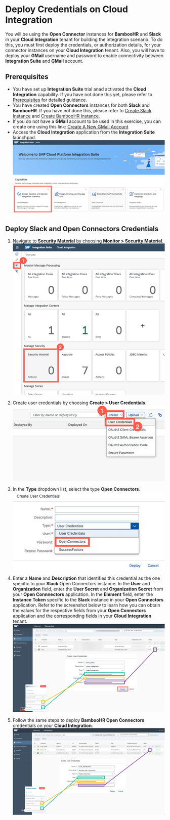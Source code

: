 # Deploy Credentials on Cloud Integration

You will be using the **Open Connector** instances for **BambooHR** and **Slack** in your **Cloud Integration** tenant for building the integration scenario. To do this, you must first deploy the credentials, or authorization details, for your connector instances on your **Cloud Integration** tenant. Also, you will have to deploy your **GMail** username and password to enable connectivity between **Integration Suite** and **GMail** account. 

## Prerequisites 

- You have set up **Integration Suite** trial anad activated the **Cloud Integration** capability. If you have not done this yet, please refer to [Prerequisites](/exercises/Prerequisites/Prerequisites_for_DEV165.md) for detailed guidance.
- You have created **Open Connectors** instances for both **Slack** and **BambooHR**. If you have not done this, please refer to [Create Slack Instance](/exercises/exercise1/Ex-1.1.1.Create_Slack_Instance.md) and [Create BambooHR Instance](/exercises/exercise1/Ex-1.1.2.Create_BambooHR_Instance.md).
- If you do not have a **GMail** account to be used in this exercise, you can create one using this link: [Create A New GMail Account](https://accounts.google.com/signup/v2/webcreateaccount?hl=en&flowName=GlifWebSignIn&flowEntry=SignUp)
- Access the **Cloud Integration** application from the **Integration Suite** launchpad. 
  ![Launch Clooud Integration](/exercises/Images/Launchpad/launchpad-select-cpi.png)

## Deploy Slack and Open Connectors Credentials

1. Navigate to **Security Material** by choosing **Monitor > Security Material**.
![Access Security Material](/exercises/Images/Deploy_Credentials_CPI/access-security-material.png)

2. Create user credentials by choosing **Create > User Credentials**.
![Create user credentials](/exercises/Images/Deploy_Credentials_CPI/create-user-credentials.png)

3. In the **Type** dropdown list, select the type **Open Connectors**.
![Select Type Open Connectors](/exercises/Images/Deploy_Credentials_CPI/select-type-open-connectors.png)

4. Enter a **Name** and **Description** that identifies this credential as the one specific to your **Slack** Open Connectors instance. In the **User** and **Organization** field, enter the **User Secret** and **Organization Secret** from your **Open Connnectors** application. In the **Element** field, enter the **Instance Token** specific to the **Slack** instance in your **Open Connectors** application. Refer to the screenshot below to learn how you can obtain the values for the respective fields from your **Open Connectors** application and the corresponding fields in your **Cloud Integration** tenant. 
![Create Slack Credentials](/exercises/Images/Deploy_Credentials_CPI/create-deploy-slack-credentials.png)

5. Follow the same steps to deploy **BambooHR Open Connectors** credentials on your **Cloud Integration**. 
![Create BambooHR Credentials](/exercises/Images/Deploy_Credentials_CPI/create-deploy-bambooHR-credentials.png)
